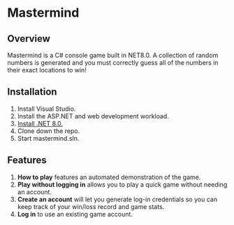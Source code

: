 # Mastermind

## Overview
Mastermind is a C# console game built in NET8.0.  A collection of random numbers is generated and you must correctly guess all of the numbers in their exact locations to win!

## Installation
1.  Install Visual Studio.
2.  Install the ASP.NET and web development workload.
3.  <a href="https://dotnet.microsoft.com/en-us/download">Install .NET 8.0.</a>
4.  Clone down the repo.
5.  Start mastermind.sln.

## Features
1.  **How to play** features an automated demonstration of the game.
2.  **Play without logging in** allows you to play a quick game without needing an account.
3.  **Create an account** will let you generate log-in credentials so you can keep track of your win/loss record and game stats.
4.  **Log in** to use an existing game account.
